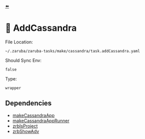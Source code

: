 [⬅️](../README.md)

# 👀 AddCassandra

File Location:

    ~/.zaruba/zaruba-tasks/make/cassandra/task.addCassandra.yaml

Should Sync Env:

    false

Type:

    wrapper


## Dependencies

* [makeCassandraApp](makeCassandraApp.md)
* [makeCassandraAppRunner](makeCassandraAppRunner.md)
* [zrbIsProject](zrbIsProject.md)
* [zrbShowAdv](zrbShowAdv.md)